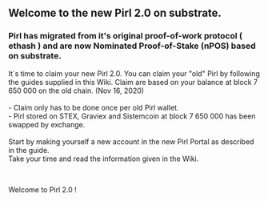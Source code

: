 ## Welcome to the new Pirl 2.0 on substrate.
### Pirl has migrated from it's original proof-of-work protocol ( ethash ) and are now Nominated Proof-of-Stake (nPOS) based on substrate.

It`s time to claim your new Pirl 2.0.
You can claim your "old" Pirl by following the guides supplied in this Wiki.
Claim are based on your balance at block 7 650 000 on the old chain. (Nov 16, 2020)<br>
<br>
	- Claim only has to be done once per old Pirl wallet.<br>
	- Pirl stored on STEX, Graviex and Sistemcoin at block 7 650 000 has been swapped by exchange.
<br><br>
Start by making yourself a new account in the new Pirl Portal as described in the guide.<br>
Take your time and read the information given in the Wiki.

<br>

Welcome to Pirl 2.0 !